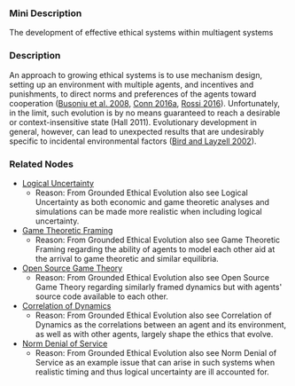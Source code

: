 ### Mini Description

The development of effective ethical systems within multiagent systems

### Description

An approach to growing ethical systems is to use mechanism design, setting up an environment with multiple agents, and incentives and punishments, to direct norms and preferences of the agents toward cooperation ([Busoniu et al. 2008](http://repository.tudelft.nl/assets/uuid:4c7d3b49-06fc-400c-923e-3903b8d230fe/busoniu2008.pdf), [Conn 2016a](http://futureoflife.org/2016/09/26/training-artificial-intelligence-compromise/), [Rossi 2016](http://drops.dagstuhl.de/opus/volltexte/2016/6187/pdf/LIPIcs-CONCUR-2016-2.pdf)). Unfortunately, in the limit, such evolution is by no means guaranteed to reach a desirable or context-insensitive state (Hall 2011). Evolutionary development in general, however, can lead to unexpected results that are undesirably specific to incidental environmental factors ([Bird and Layzell 2002](https://people.duke.edu/~ng46/topics/evolved-radio.pdf)).

### Related Nodes

- [Logical Uncertainty](/Value_Alignment/Foundations/Foundations_of_Rational_Agency/Logical_Uncertainty/Logical_Uncertainty.md)
	- Reason: From Grounded Ethical Evolution also see Logical Uncertainty as both economic and game theoretic analyses and simulations can be made more realistic when including logical uncertainty.
- [Game Theoretic Framing](/Value_Alignment/Validation/Technical_Value_Alignment/Ethics_Mechanisms/Value_Specification/Value_Structuring/Game_Theoretic_Framing/Game_Theoretic_Framing.md)
	- Reason: From Grounded Ethical Evolution also see Game Theoretic Framing regarding the ability of agents to model each other aid at the arrival to game theoretic and similar equilibria.
- [Open Source Game Theory](/Value_Alignment/Foundations/Consistent_Decision_Making/Decision_Theory/Open_Source_Game_Theory/Open_Source_Game_Theory.md)
	- Reason: From Grounded Ethical Evolution also see Open Source Game Theory regarding similarly framed dynamics but with agents' source code available to each other.
- [Correlation of Dynamics](/Value_Alignment/Validation/Increasing_Contextual_Awareness/Realistic_World-Models/Correlation_of_Dynamics/Correlation_of_Dynamics.md)
	- Reason: From Grounded Ethical Evolution also see Correlation of Dynamics as the correlations between an agent and its environment, as well as with other agents, largely shape the ethics that evolve.
- [Norm Denial of Service](/Value_Alignment/Security/Norm_Denial_of_Service/Norm_Denial_of_Service.md)
	- Reason: From Grounded Ethical Evolution also see Norm Denial of Service as an example issue that can arise in such systems when realistic timing and thus logical uncertainty are ill accounted for.

